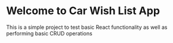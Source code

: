 # Welcome to Car Wish List App

This is a simple project to test basic React functionality as well as performing basic CRUD operations